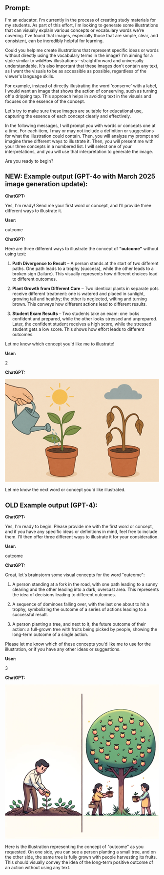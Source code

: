 ## Prompt:
I'm an educator. I'm currently in the process of creating study materials for my students. As part of this effort, I'm looking to generate some illustrations that can visually explain various concepts or vocabulary words we're covering. I've found that images, especially those that are simple, clear, and consistent, can be incredibly helpful for learning.

Could you help me create illustrations that represent specific ideas or words without directly using the vocabulary terms in the image? I'm aiming for a style similar to wikiHow illustrations—straightforward and universally understandable. It's also important that these images don't contain any text, as I want the visuals to be as accessible as possible, regardless of the viewer's language skills.

For example, instead of directly illustrating the word 'conserve' with a label, I would want an image that shows the action of conserving, such as turning off a dripping tap. This approach helps in avoiding text in the visuals and focuses on the essence of the concept.

Let's try to make sure these images are suitable for educational use, capturing the essence of each concept clearly and effectively.

In the following messages, I will prompt you with words or concepts one at a time. For each item, I may or may not include a definition or suggestions for what the illustration could contain. Then, you will analyze my prompt and imagine three different ways to illustrate it. Then, you will present me with your three concepts in a numbered list. I will select one of your interpretations, and you will use that interpretation to generate the image.

Are you ready to begin?

## NEW: Example output (GPT-4o with March 2025 image generation update):

**ChatGPT:** 

Yes, I'm ready! Send me your first word or concept, and I'll provide three different ways to illustrate it.

**User:** 

outcome

**ChatGPT:** 

Here are three different ways to illustrate the concept of **"outcome"** without using text:

1.  **Path Divergence to Result** – A person stands at the start of two different paths. One path leads to a trophy (success), while the other leads to a broken sign (failure). This visually represents how different choices lead to different outcomes.
    
2.  **Plant Growth from Different Care** – Two identical plants in separate pots receive different treatment: one is watered and placed in sunlight, growing tall and healthy; the other is neglected, wilting and turning brown. This conveys how different actions lead to different results.
    
3.  **Student Exam Results** – Two students take an exam: one looks confident and prepared, while the other looks stressed and unprepared. Later, the confident student receives a high score, while the stressed student gets a low score. This shows how effort leads to different outcomes.
    

Let me know which concept you'd like me to illustrate!

**User:**

2

**ChatGPT:**

![outcome](Generate_Vocabulary_Images_example_image_2.png)

Let me know the next word or concept you'd like illustrated.


## OLD Example output (GPT-4):

**ChatGPT:** 

Yes, I'm ready to begin. Please provide me with the first word or concept, and if you have any specific ideas or definitions in mind, feel free to include them. I'll then offer three different ways to illustrate it for your consideration.

**User:** 

outcome

**ChatGPT:** 

Great, let's brainstorm some visual concepts for the word "outcome":

1. A person standing at a fork in the road, with one path leading to a sunny clearing and the other leading into a dark, overcast area. This represents the idea of decisions leading to different outcomes.
   
2. A sequence of dominoes falling over, with the last one about to hit a trophy, symbolizing the outcome of a series of actions leading to a successful result.

3. A person planting a tree, and next to it, the future outcome of their action: a full-grown tree with fruits being picked by people, showing the long-term outcome of a single action.

Please let me know which of these concepts you'd like me to use for the illustration, or if you have any other ideas or suggestions.

**User:** 

3

**ChatGPT:**

![outcome](Generate_Vocabulary_Images_example_image.webp)

Here is the illustration representing the concept of "outcome" as you requested. On one side, you can see a person planting a small tree, and on the other side, the same tree is fully grown with people harvesting its fruits. This should visually convey the idea of the long-term positive outcome of an action without using any text.
